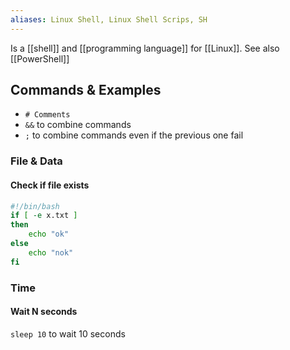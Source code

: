 ```yaml
---
aliases: Linux Shell, Linux Shell Scrips, SH
---
```

Is a [[shell]] and [[programming language]] for [[Linux]].
See also [[PowerShell]]
## Commands & Examples
- `# Comments` 
- `&&` to combine commands
- `;` to combine commands even if the previous one fail
### File & Data
#### Check if file exists
```sh
#!/bin/bash
if [ -e x.txt ]
then
    echo "ok"
else
    echo "nok"
fi

```
### Time
#### Wait N seconds
`sleep 10` to wait 10 seconds